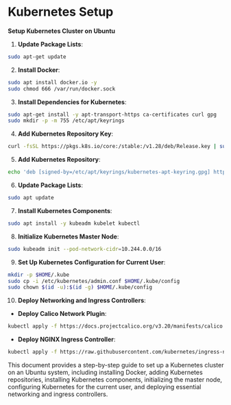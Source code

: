 
# Kubernetes Setup

**Setup Kubernetes Cluster on Ubuntu**

1. **Update Package Lists**:

```bash
sudo apt-get update
```

2. **Install Docker**:

```bash
sudo apt install docker.io -y
sudo chmod 666 /var/run/docker.sock
```

3. **Install Dependencies for Kubernetes**:

```bash
sudo apt-get install -y apt-transport-https ca-certificates curl gpg
sudo mkdir -p -m 755 /etc/apt/keyrings
```

4. **Add Kubernetes Repository Key**:

```bash
curl -fsSL https://pkgs.k8s.io/core:/stable:/v1.28/deb/Release.key | sudo gpg --dearmor -o /etc/apt/keyrings/kubernetes-apt-keyring.gpg
```

5. **Add Kubernetes Repository**:

```bash
echo 'deb [signed-by=/etc/apt/keyrings/kubernetes-apt-keyring.gpg] https://pkgs.k8s.io/core:/stable:/v1.28/deb/ /' | sudo tee /etc/apt/sources.list.d/kubernetes.list
```

6. **Update Package Lists**:

```bash
sudo apt update
```

7. **Install Kubernetes Components**:

```bash
sudo apt install -y kubeadm kubelet kubectl
```

8. **Initialize Kubernetes Master Node**:

```bash
sudo kubeadm init --pod-network-cidr=10.244.0.0/16
```

9. **Set Up Kubernetes Configuration for Current User**:

```bash
mkdir -p $HOME/.kube
sudo cp -i /etc/kubernetes/admin.conf $HOME/.kube/config
sudo chown $(id -u):$(id -g) $HOME/.kube/config
```

10. **Deploy Networking and Ingress Controllers**:

- **Deploy Calico Network Plugin**:

```bash
kubectl apply -f https://docs.projectcalico.org/v3.20/manifests/calico.yaml
```

- **Deploy NGINX Ingress Controller**:

```bash
kubectl apply -f https://raw.githubusercontent.com/kubernetes/ingress-nginx/controller-v0.49.0/deploy/static/provider/baremetal/deploy.yaml
```

This document provides a step-by-step guide to set up a Kubernetes cluster on an Ubuntu system, including installing Docker, adding Kubernetes repositories, installing Kubernetes components, initializing the master node, configuring Kubernetes for the current user, and deploying essential networking and ingress controllers.
